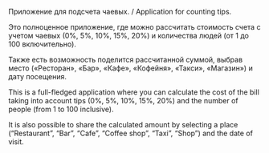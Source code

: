 Приложение для подсчета чаевых. / Application for counting tips.

Это полноценное приложение, где можно рассчитать стоимость счета с учетом чаевых (0%, 5%, 10%, 15%, 20%) и количества людей (от 1 до 100 включительно).

Также есть возможность поделится рассчитанной суммой, выбрав место («Ресторан», «Бар», «Кафе», «Кофейня», «Такси», «Магазин») и дату посещения.

This is a full-fledged application where you can calculate the cost of the bill taking into account tips (0%, 5%, 10%, 15%, 20%) and the number of people (from 1 to 100 inclusive).

It is also possible to share the calculated amount by selecting a place (“Restaurant”, “Bar”, “Cafe”, “Coffee shop”, “Taxi”, “Shop”) and the date of visit.
